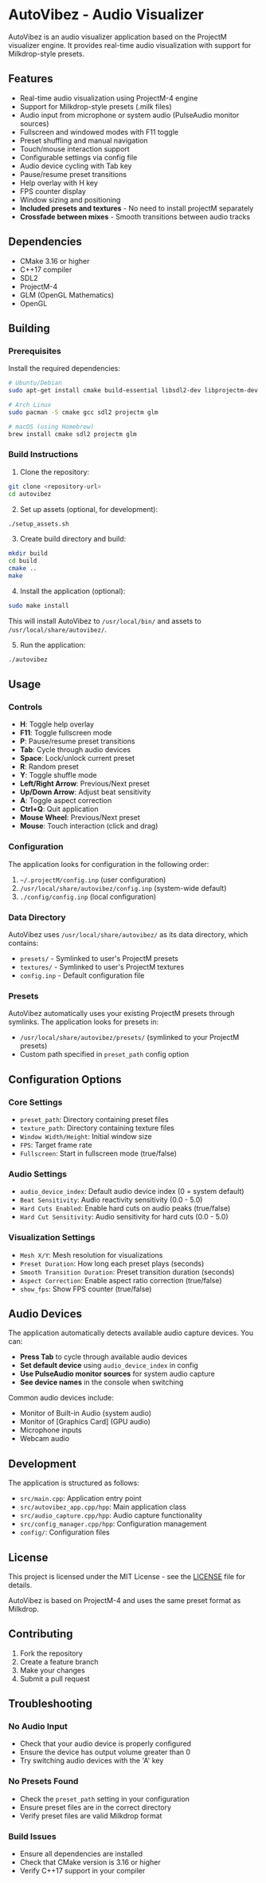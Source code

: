 # AutoVibez - Audio Visualizer

AutoVibez is an audio visualizer application based on the ProjectM visualizer engine. It provides real-time audio visualization with support for Milkdrop-style presets.

## Features

- Real-time audio visualization using ProjectM-4 engine
- Support for Milkdrop-style presets (.milk files)
- Audio input from microphone or system audio (PulseAudio monitor sources)
- Fullscreen and windowed modes with F11 toggle
- Preset shuffling and manual navigation
- Touch/mouse interaction support
- Configurable settings via config file
- Audio device cycling with Tab key
- Pause/resume preset transitions
- Help overlay with H key
- FPS counter display
- Window sizing and positioning
- **Included presets and textures** - No need to install projectM separately
- **Crossfade between mixes** - Smooth transitions between audio tracks

## Dependencies

- CMake 3.16 or higher
- C++17 compiler
- SDL2
- ProjectM-4
- GLM (OpenGL Mathematics)
- OpenGL

## Building

### Prerequisites

Install the required dependencies:

```bash
# Ubuntu/Debian
sudo apt-get install cmake build-essential libsdl2-dev libprojectm-dev libglm-dev

# Arch Linux
sudo pacman -S cmake gcc sdl2 projectm glm

# macOS (using Homebrew)
brew install cmake sdl2 projectm glm
```

### Build Instructions

1. Clone the repository:
```bash
git clone <repository-url>
cd autovibez
```

2. Set up assets (optional, for development):
```bash
./setup_assets.sh
```

3. Create build directory and build:
```bash
mkdir build
cd build
cmake ..
make
```

4. Install the application (optional):
```bash
sudo make install
```
This will install AutoVibez to `/usr/local/bin/` and assets to `/usr/local/share/autovibez/`.

5. Run the application:
```bash
./autovibez
```

## Usage

### Controls

- **H**: Toggle help overlay
- **F11**: Toggle fullscreen mode
- **P**: Pause/resume preset transitions
- **Tab**: Cycle through audio devices
- **Space**: Lock/unlock current preset
- **R**: Random preset
- **Y**: Toggle shuffle mode
- **Left/Right Arrow**: Previous/Next preset
- **Up/Down Arrow**: Adjust beat sensitivity
- **A**: Toggle aspect correction
- **Ctrl+Q**: Quit application
- **Mouse Wheel**: Previous/Next preset
- **Mouse**: Touch interaction (click and drag)

### Configuration

The application looks for configuration in the following order:
1. `~/.projectM/config.inp` (user configuration)
2. `/usr/local/share/autovibez/config.inp` (system-wide default)
3. `./config/config.inp` (local configuration)

### Data Directory

AutoVibez uses `/usr/local/share/autovibez/` as its data directory, which contains:
- `presets/` - Symlinked to user's ProjectM presets
- `textures/` - Symlinked to user's ProjectM textures  
- `config.inp` - Default configuration file

### Presets

AutoVibez automatically uses your existing ProjectM presets through symlinks. The application looks for presets in:
- `/usr/local/share/autovibez/presets/` (symlinked to your ProjectM presets)
- Custom path specified in `preset_path` config option

## Configuration Options

### Core Settings
- `preset_path`: Directory containing preset files
- `texture_path`: Directory containing texture files
- `Window Width/Height`: Initial window size
- `FPS`: Target frame rate
- `Fullscreen`: Start in fullscreen mode (true/false)

### Audio Settings
- `audio_device_index`: Default audio device index (0 = system default)
- `Beat Sensitivity`: Audio reactivity sensitivity (0.0 - 5.0)
- `Hard Cuts Enabled`: Enable hard cuts on audio peaks (true/false)
- `Hard Cut Sensitivity`: Audio sensitivity for hard cuts (0.0 - 5.0)

### Visualization Settings
- `Mesh X/Y`: Mesh resolution for visualizations
- `Preset Duration`: How long each preset plays (seconds)
- `Smooth Transition Duration`: Preset transition duration (seconds)
- `Aspect Correction`: Enable aspect ratio correction (true/false)
- `show_fps`: Show FPS counter (true/false)

## Audio Devices

The application automatically detects available audio capture devices. You can:
- **Press Tab** to cycle through available audio devices
- **Set default device** using `audio_device_index` in config
- **Use PulseAudio monitor sources** for system audio capture
- **See device names** in the console when switching

Common audio devices include:
- Monitor of Built-in Audio (system audio)
- Monitor of [Graphics Card] (GPU audio)
- Microphone inputs
- Webcam audio

## Development

The application is structured as follows:

- `src/main.cpp`: Application entry point
- `src/autovibez_app.cpp/hpp`: Main application class
- `src/audio_capture.cpp/hpp`: Audio capture functionality
- `src/config_manager.cpp/hpp`: Configuration management
- `config/`: Configuration files

## License

This project is licensed under the MIT License - see the [LICENSE](LICENSE) file for details.

AutoVibez is based on ProjectM-4 and uses the same preset format as Milkdrop.

## Contributing

1. Fork the repository
2. Create a feature branch
3. Make your changes
4. Submit a pull request

## Troubleshooting

### No Audio Input
- Check that your audio device is properly configured
- Ensure the device has output volume greater than 0
- Try switching audio devices with the 'A' key

### No Presets Found
- Check the `preset_path` setting in your configuration
- Ensure preset files are in the correct directory
- Verify preset files are valid Milkdrop format

### Build Issues
- Ensure all dependencies are installed
- Check that CMake version is 3.16 or higher
- Verify C++17 support in your compiler 